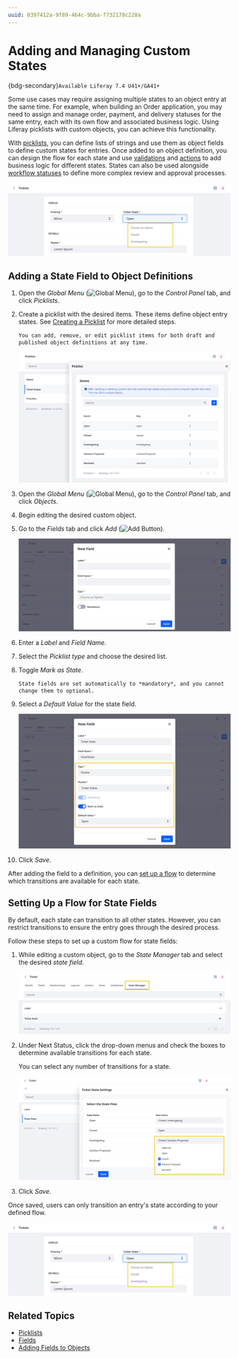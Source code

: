 ```yaml
---
uuid: 0397412a-9f89-464c-9bba-f732178c228a
---
```

# Adding and Managing Custom States

{bdg-secondary}`Available Liferay 7.4 U41+/GA41+`

Some use cases may require assigning multiple states to an object entry at the same time. For example, when building an Order application, you may need to assign and manage order, payment, and delivery statuses for the same entry, each with its own flow and associated business logic. Using Liferay picklists with custom objects, you can achieve this functionality.

With [picklists](../../picklists.md), you can define lists of strings and use them as object fields to define custom states for entries. Once added to an object definition, you can design the flow for each state and use [validations](../validations/adding-custom-validations.md) and [actions](../actions/defining-object-actions.md) to add business logic for different states. States can also be used alongside [workflow statuses](../../enabling-workflows-for-objects.md) to define more complex review and approval processes.

![Use picklists to add custom states to object definitions.](./adding-and-managing-custom-states/images/01.png)

## Adding a State Field to Object Definitions

1. Open the *Global Menu* (![Global Menu](../../../../images/icon-applications-menu.png)), go to the *Control Panel* tab, and click *Picklists*.

1. Create a picklist with the desired items. These items define object entry states. See [Creating a Picklist](../../picklists/using-picklists.md#creating-a-picklist) for more detailed steps.

   ```{note}
   You can add, remove, or edit picklist items for both draft and published object definitions at any time.
   ```

   ![Create a picklist with the desired items.](./adding-and-managing-custom-states/images/02.png)

1. Open the *Global Menu* (![Global Menu](../../../../images/icon-applications-menu.png)), go to the *Control Panel* tab, and click *Objects*.

1. Begin editing the desired custom object.

1. Go to the *Fields* tab and click *Add* (![Add Button](../../../../images/icon-add.png)).

   ![Begin adding a field to the object definition.](./adding-and-managing-custom-states/images/03.png)

1. Enter a *Label* and *Field Name*.

1. Select the *Picklist type* and choose the desired list.

1. Toggle *Mark as State*.

   ```{note}
   State fields are set automatically to *mandatory*, and you cannot change them to optional.
   ```

1. Select a *Default Value* for the state field.

   ![Select a picklist, toggle Mark as State, and set a default value for the field.](./adding-and-managing-custom-states/images/04.png)

1. Click *Save*.

After adding the field to a definition, you can [set up a flow](#setting-up-a-flow-for-state-fields) to determine which transitions are available for each state.

## Setting Up a Flow for State Fields

By default, each state can transition to all other states. However, you can restrict transitions to ensure the entry goes through the desired process.

Follow these steps to set up a custom flow for state fields:

1. While editing a custom object, go to the *State Manager* tab and select the desired *state field*.

   ![Go to the State Manager tab to set up a flow for state fields.](./adding-and-managing-custom-states/images/05.png)

1. Under Next Status, click the drop-down menus and check the boxes to determine available transitions for each state.

   You can select any number of transitions for a state.

   ![Determine the available transitions between states.](./adding-and-managing-custom-states/images/06.png)

1. Click *Save*.

Once saved, users can only transition an entry's state according to your defined flow.

![Set up a custom flow determines available transitions for each state.](./adding-and-managing-custom-states/images/07.png)

## Related Topics

* [Picklists](../../picklists.md)
* [Fields](../fields.md)
* [Adding Fields to Objects](../fields/adding-fields-to-objects.md)
